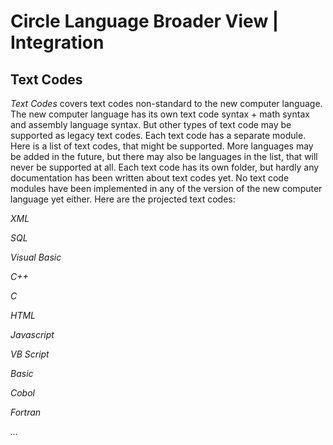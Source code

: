 ﻿Circle Language Broader View | Integration
==========================================

Text Codes
----------

*Text Codes* covers text codes non-standard to the new computer language. The new computer language has its own text code syntax + math syntax and assembly language syntax. But other types of text code may be supported as legacy text codes. Each text code has a separate module. Here is a list of text codes, that might be supported. More languages may be added in the future, but there may also be languages in the list, that will never be supported at all. Each text code has its own folder, but hardly any documentation has been written about text codes yet. No text code modules have been implemented in any of the version of the new computer language yet either. Here are the projected text codes:

*XML*

*SQL*

*Visual Basic*

*C++*

*C*

*HTML*

*Javascript*

*VB Script*

*Basic*

*Cobol*

*Fortran*

*...*
